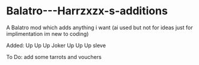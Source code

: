 # Balatro---Harrzxzx-s-additions
A Balatro mod which adds anything i want (ai used but not for ideas just for implimentation im new to coding)


Added:
Up Up Up Joker
Up Up Up sleve




To Do:
add some tarrots and vouchers
